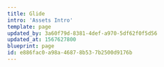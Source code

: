 ```yaml
---
title: Glide
intro: 'Assets Intro'
template: page
updated_by: 3a60f79d-8381-4def-a970-5df62f0f5d56
updated_at: 1567627800
blueprint: page
id: e886fac0-a98a-4687-8b53-7b2500d9176b
---
```

